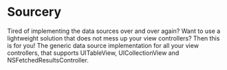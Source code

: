 # Sourcery
Tired of implementing the data sources over and over again? Want to use a lightweight solution that does not mess up your view controllers? Then this is for you! The generic data source implementation for all your view controllers, that supports UITableView, UICollectionView and NSFetchedResultsController.

